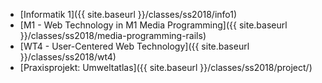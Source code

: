* [Informatik 1]({{ site.baseurl }}/classes/ss2018/info1)
* [M1 - Web Technology in M1 Media Programming]({{ site.baseurl }}/classes/ss2018/media-programming-rails)
* [WT4 -  User-Centered Web Technology]({{ site.baseurl }}/classes/ss2018/wt4)
* [Praxisprojekt: Umweltatlas]({{ site.baseurl }}/classes/ss2018/project/)
